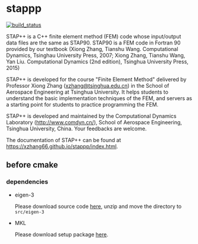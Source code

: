 # stappp
[![build_status](https://travis-ci.com/gwy15/STAPpp.svg?token=xVpBdFRd1VWbmgq6LXmh&branch=master)](https://travis-ci.com/gwy15/STAPpp/)

STAP++ is a C++ finite element method (FEM) code whose input/output data files are the same as STAP90. STAP90 is a FEM code in Fortran 90 provided by our textbook (Xiong Zhang, Tianshu Wang. Computational Dynamics, Tsinghau University Press, 2007; Xiong Zhang, Tianshu Wang, Yan Liu. Computational Dynamics (2nd edition), Tsinghua University Press, 2015)

STAP++ is developed for the course "Finite Element Method" delivered by Professor Xiong Zhang (xzhang@tsinghua.edu.cn) in the School of Aerospace Engineering at Tsinghua University. It helps students to understand the basic implementation techniques of the FEM, and servers as a starting point for students to practice programming the FEM.

STAP++ is developed and maintained by the Computational Dynamics Laboratory (http://www.comdyn.cn/), School of Aerospace Engineering, Tsinghua University, China. Your feedbacks are welcome.

The documentation of STAP++ can be found at https://xzhang66.github.io/stappp/index.html.

## before cmake

### dependencies

+ eigen-3
    
    Please download source code [here](http://bitbucket.org/eigen/eigen/get/3.3.4.tar.gz), unzip and move the directory to `src/eigen-3`

+ MKL

    Please download setup package [here](https://registrationcenter.intel.com/en/forms/?productid=2558&licensetype=2).

    